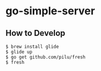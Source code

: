 # go-simple-server

## How to Develop

```
$ brew install glide
$ glide up
$ go get github.com/pilu/fresh
$ fresh
```
